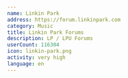 ```yaml
---
name: Linkin Park
address: https://forum.linkinpark.com
category: Music
title: Linkin Park Forums
description: LP / LPU Forums
userCount: 116304
icon: linkin-park.png
activity: very high
language: en
---
```

